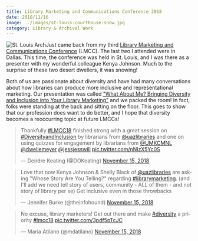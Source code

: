 ```yaml
---
title: Library Marketing and Communications Conference 2018
date: 2018/11/16
image: ../images/st-louis-courthouse-snow.jpg
category: Library & Archival Work
---
```


![St. Louis Arch](../images/st-louis-arch.jpg)Just came back from my third [Library Marketing and Communications Conference](http://www.librarymarketingconference.org/) (LMCC). The last two I attended were in Dallas. This time, the conference was held in St. Louis, and I was there as a presenter with my wonderful colleague Kenya Johnson. Much to the surprise of these two desert dwellers, it was snowing!

Both of us are passionate about diversity and have had many conversations about how libraries can produce more inclusive and representational marketing. Our presentation was called ["What About Me? Bringing Diversity and Inclusion into Your Library Marketing"](http://shelly-black.com/wp-content/uploads/2018/11/LMCC18_What_About_Me_Johnson_Black.pdf) and we packed the room! In fact, folks were standing at the back and sitting on the floor. This goes to show that our profession does want to do better, and I hope that diversity becomes a reoccurring topic at future LMCCs!

<blockquote class="twitter-tweet" data-lang="en"><p dir="ltr" lang="en">Thankfully <a href="https://twitter.com/hashtag/LMCC18?src=hash&amp;ref_src=twsrc%5Etfw">#LMCC18</a> finished strong with a great session on <a href="https://twitter.com/hashtag/DiversityandInclusion?src=hash&amp;ref_src=twsrc%5Etfw">#DiversityandInclusion</a> by librarians from <a href="https://twitter.com/uazlibraries?ref_src=twsrc%5Etfw">@uazlibraries</a> and one on using quizzes for engagement by librarians from <a href="https://twitter.com/UMKCMNL?ref_src=twsrc%5Etfw">@UMKCMNL</a> <a href="https://twitter.com/dwellemeyer?ref_src=twsrc%5Etfw">@dwellemeyer</a> <a href="https://twitter.com/jessjesswill?ref_src=twsrc%5Etfw">@jessjesswill</a> <a href="https://t.co/nNlzX5Yc0S">pic.twitter.com/nNlzX5Yc0S</a></p>— Deirdre Keating (@DOKeating) <a href="https://twitter.com/DOKeating/status/1063187439219589123?ref_src=twsrc%5Etfw">November 15, 2018</a></blockquote>
<script async src="https://platform.twitter.com/widgets.js" charset="utf-8"></script>

<blockquote class="twitter-tweet" data-lang="en"><p dir="ltr" lang="en">Love that now Kenya Johnson &amp; Shelly Black of <a href="https://twitter.com/uazlibraries?ref_src=twsrc%5Etfw">@uazlibraries</a> are asking "Whose Story Are You Telling?" regarding <a href="https://twitter.com/hashtag/librarymarketing?src=hash&amp;ref_src=twsrc%5Etfw">#librarymarketing</a>. (and I'll add we need tell story of users, community - ALL of them - and not story of library per se) Get inclusive even in those throwbacks</p>— Jennifer Burke (@theinfohound) <a href="https://twitter.com/theinfohound/status/1063160165988491264?ref_src=twsrc%5Etfw">November 15, 2018</a></blockquote>
<script async src="https://platform.twitter.com/widgets.js" charset="utf-8"></script>

<blockquote class="twitter-tweet" data-lang="en"><p dir="ltr" lang="en">No excuse, library marketers! Get out there and make <a href="https://twitter.com/hashtag/diversity?src=hash&amp;ref_src=twsrc%5Etfw">#diversity</a> a priority <a href="https://twitter.com/hashtag/lmcc18?src=hash&amp;ref_src=twsrc%5Etfw">#lmcc18</a> <a href="https://t.co/3pdf5pTcJC">pic.twitter.com/3pdf5pTcJC</a></p>— Maria Atilano (@mdatilano) <a href="https://twitter.com/mdatilano/status/1063163149283667970?ref_src=twsrc%5Etfw">November 15, 2018</a></blockquote>
<script async src="https://platform.twitter.com/widgets.js" charset="utf-8"></script>
